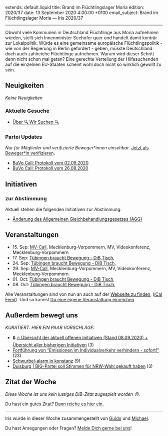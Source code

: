 
extends: default.liquid
title: Brand im Flüchtlingslager Moria
edition: 2020/37
date: 13 September 2020 4:00:00 +0100
email_subject: Brand im Flüchtlingslager Moria — Iris 2020/37

---
Obwohl viele Kommunen in Deutschland Flüchtlinge aus Moria aufnehmen würden, stellt sich Innenminister Seehofer quer und handelt damit konträr zur Lokalpolitik.
Würde es eine gemeinsame europäische Flüchtlingspolitik - wie von der Regierung in Berlin gefordert - geben, müsste Deutschland doch auch zahlreiche Flüchtlinge aufnehmen. Warum wird dieser Schritt denn nicht schon mal getan? Eine gerechte Verteilung der Hilfesuchenden auf die einzelnen EU-Staaten scheint wohl doch nicht so wirklich gewollt zu sein.

## Neuigkeiten

_Keine Neuigkeiten_

### Aktuelle Gesuche

 - [Über 🔍 Wir Suchen 🔍](https://marktplatz.dib.de/t/ueber-wir-suchen/8837)

### Partei Updates

_Nur für Mitglieder und verifizierte Beweger\*innen einsehbar_. [Jetzt als Beweger\*in verifizieren](https://dib.de/bewegerin-werden/).

 - [BuVo Call: Protokoll vom 02.09.2020](https://marktplatz.dib.de/t/buvo-call-protokoll-vom-02-09-2020/35185)
 - [BuVo Call: Protokoll vom 26.08.2020](https://marktplatz.dib.de/t/buvo-call-protokoll-vom-26-08-2020/35184)

## Initiativen

### zur Abstimmung
Aktuell stehen die folgenden Initiativen zur Abstimmung:

 - [Änderung des Allgemeinen Gleichbehandlungsgesetzes (AGG)](https://abstimmen.dib.de/initiative/301-anderung-des-allgemeinen-gleichbehandlungsgesetzes-agg)

## Veranstaltungen

 - 15.&nbsp;Sep: [MV-Call](https://dib.de/veranstaltungen/mv-call/), Mecklenburg-Vorpommern, MV, Videokonferenz, Mecklenburg-Vorpommern
 - 17.&nbsp;Sep: [Tübingen braucht Bewegung - DiB Tisch](https://dib.de/veranstaltungen/tuebingen-braucht-bewegung-dib-tisch-2-2020-09-17/), 
 - 24.&nbsp;Sep: [Tübingen braucht Bewegung - DiB Tisch](https://dib.de/veranstaltungen/tuebingen-braucht-bewegung-dib-tisch-2-2020-09-24/), 
 - 29.&nbsp;Sep: [MV-Call](https://dib.de/veranstaltungen/mv-call/), Mecklenburg-Vorpommern, MV, Videokonferenz, Mecklenburg-Vorpommern
 - 01.&nbsp;Oct: [Tübingen braucht Bewegung - DiB Tisch](https://dib.de/veranstaltungen/tuebingen-braucht-bewegung-dib-tisch-2-2020-10-01/), 
 - 08.&nbsp;Oct: [Tübingen braucht Bewegung - DiB Tisch](https://dib.de/veranstaltungen/tuebingen-braucht-bewegung-dib-tisch-2-2020-10-08/), 


Alle Veranstaltungen sind von nun an auch auf der [Webseite zu finden](https://dib.de/veranstaltungen/), ([iCal Feed](https://dib.de/?ical=1)). Und so kannst [Du eine eigene Veranstaltung einreichen](https://marktplatz.dib.de/t/eine-veranstaltung-auf-der-webseite-einreichen/21379).


## Außerdem bewegt uns

_KURATIERT. HIER EIN PAAR VORSCHLÄGE:_
 - 🔒 [:fire: Übersicht der aktuell offenen Initiativen (Stand 08.09.2020) + Übersicht aller bisherigen Initiativen](https://marktplatz.dib.de/t/uebersicht-der-aktuell-offenen-initiativen-stand-08-09-2020-uebersicht-aller-bisherigen-initiativen/8430) (3)
 - [Fortführung von &ldquo;Emissionen im Individualverkehr verhindern - sofort!&rdquo;](https://marktplatz.dib.de/t/fortfuehrung-von-emissionen-im-individualverkehr-verhindern-sofort/35204) (23)
 - [Schwurbel-alarm in konstanz](https://marktplatz.dib.de/t/schwurbel-alarm-in-konstanz/35271) (9)
 - [Duisburg | BIG-Partei soll Stimmen für NRW-Wahl gekauft haben](https://marktplatz.dib.de/t/duisburg-big-partei-soll-stimmen-fuer-nrw-wahl-gekauft-haben/35289) (3)


## Zitat der Woche
_Diese Woche ist uns kein lustiges DiB-Zitat zugespielt worden ☹._

Du hast ein gutes Zitat? [Dann reiche es hier ein.](https://marktplatz.dib.de/t/lustige-dib-zitate/10175)


---

Iris wurde in dieser Woche zusammengestellt von [Guido](https://marktplatz.dib.de/u/Guido/) und [Michael](https://marktplatz.dib.de/u/MichaelVoss/).

Du hast Anregungen oder Fragen? [Melde Dich gerne bei uns](https://marktplatz.dib.de/t/neu-iris-die-woechtliche-zusammenfasssung-zum-sonntagsbrunch/10990)!

